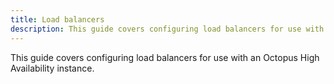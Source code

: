 ```yaml
---
title: Load balancers
description: This guide covers configuring load balancers for use with an Octopus High Availability instance.
---
```


This guide covers configuring load balancers for use with an Octopus High Availability instance.